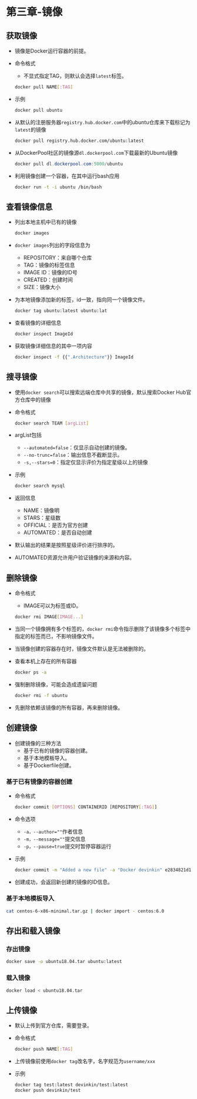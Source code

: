 # 第三章-镜像

## 获取镜像

- 镜像是Docker运行容器的前提。

- 命令格式

  - 不显式指定TAG，则默认会选择`latest`标签。

  ```sh
  docker pull NAME[:TAG]
  ```

- 示例

  ```sh
  docker pull ubuntu
  ```

- 从默认的注册服务器`registry.hub.docker.com`中的ubuntu仓库来下载标记为`latest`的镜像

  ```sh
  docker pull registry.hub.docker.com/ubuntu:latest
  ```

- 从DockerPool社区的镜像源`dl.dockerpool.com`下载最新的Ubuntu镜像

  ```java
  docker pull dl.dockerpool.com:5000/ubuntu
  ```

- 利用镜像创建一个容器，在其中运行bash应用

  ```sh
  docker run -t -i ubuntu /bin/bash
  ```

## 查看镜像信息

- 列出本地主机中已有的镜像

  ```sh
  docker images
  ```

- `docker images`列出的字段信息为

  - REPOSITORY：来自哪个仓库
  - TAG：镜像的标签信息
  - IMAGE ID：镜像的ID号
  - CREATED：创建时间
  - SIZE：镜像大小

- 为本地镜像添加新的标签，id一致，指向同一个镜像文件。

  ```sh
  docker tag ubuntu:latest ubuntu:lat
  ```

- 查看镜像的详细信息

  ```sh
  docker inspect ImageId
  ```

- 获取镜像详细信息的其中一项内容

  ```sh
  docker inspect -f {{".Architecture"}} ImageId
  ```

## 搜寻镜像

- 使用`docker search`可以搜索远端仓库中共享的镜像，默认搜索Docker Hub官方仓库中的镜像

- 命令格式

  ```sh
  docker search TEAM [argList]
  ```

- argList包括

  - `--automated=false`：仅显示自动创建的镜像。
  - `--no-trunc=false`：输出信息不截断显示。
  - `-s,--stars=0`：指定仅显示评价为指定星级以上的镜像

- 示例

  ```sh
  docker search mysql
  ```

- 返回信息

  - NAME：镜像明
  - STARS：星级数
  - OFFICIAL：是否为官方创建
  - AUTOMATED：是否自动创建

- 默认输出的结果是按照星级评价进行排序的。

- AUTOMATED资源允许用户验证镜像的来源和内容。

## 删除镜像

- 命令格式

  - IMAGE可以为标签或ID。

  ```sh
  docker rmi IMAGE[IMAGE...]
  ```

- 当同一个镜像拥有多个标签的，`docker rmi`命令指示删除了该镜像多个标签中指定的标签而已，不影响镜像文件。

- 当镜像创建的容器存在时，镜像文件默认是无法被删除的。

- 查看本机上存在的所有容器

  ```sh
  docker ps -a
  ```

- 强制删除镜像，可能会造成遗留问题

  ```sh
  docker rmi -f ubuntu
  ```

- 先删除依赖该镜像的所有容器，再来删除镜像。

## 创建镜像

- 创建镜像的三种方法
  - 基于已有的镜像的容器创建。
  - 基于本地模板导入。
  - 基于Dockerfile创建。

### 基于已有镜像的容器创建

- 命令格式

  ```sh
  docker commit [OPTIONS] CONTAINERID [REPOSITORY[:TAG]]
  ```

- 命令选项

  - `-a，--author=""`作者信息
  - `-m，--message=""`提交信息
  - `-p，--pause=true`提交时暂停容器运行

- 示例

  ```sh
  docker commit -m "Added a new file" -a "Docker devinkin" e2834821d165 test
  ```

- 创建成功，会返回新创建的镜像的ID信息。

### 基于本地模板导入

```sh
cat centos-6-x86-minimal.tar.gz | docker import - centos:6.0
```

## 存出和载入镜像

### 存出镜像

```sh
docker save -o ubuntu18.04.tar ubuntu:latest
```

### 载入镜像

```sh
docker load < ubuntu18.04.tar
```

## 上传镜像

- 默认上传到官方仓库，需要登录。

- 命令格式

  ```sh
  docker push NAME[:TAG]
  ```

- 上传镜像前使用`docker tag`改名字，名字规范为`username/xxx`

- 示例

  ```sh
  docker tag test:latest devinkin/test:latest
  docker push devinkin/test
  ```
